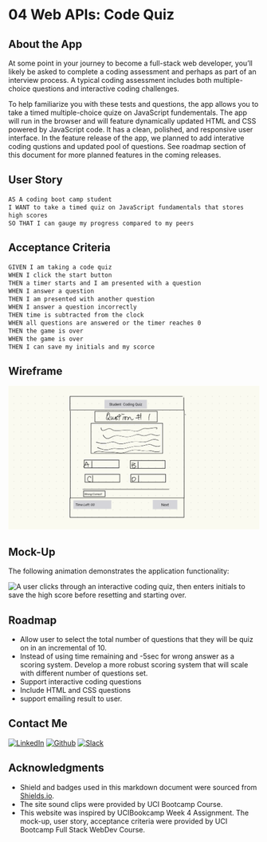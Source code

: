 # 04 Web APIs: Code Quiz

## About the App

At some point in your journey to become a full-stack web developer, you’ll likely be asked to complete a coding assessment and perhaps as part of an interview process. A typical coding assessment includes both multiple-choice questions and interactive coding challenges.

To help familiarize you with these tests and questions, the app allows you to take a timed multiple-choice quize on JavaScript fundementals. The app will run in the browser and will feature dynamically updated HTML and CSS powered by JavaScript code. It has a clean, polished, and responsive user interface. In the feature release of the app, we planned to add interative coding qustions and updated pool of questions. See roadmap section of this document for more planned features in the coming releases. 

## User Story


    AS A coding boot camp student
    I WANT to take a timed quiz on JavaScript fundamentals that stores high scores
    SO THAT I can gauge my progress compared to my peers


## Acceptance Criteria

    GIVEN I am taking a code quiz
    WHEN I click the start button
    THEN a timer starts and I am presented with a question
    WHEN I answer a question
    THEN I am presented with another question
    WHEN I answer a question incorrectly
    THEN time is subtracted from the clock
    WHEN all questions are answered or the timer reaches 0
    THEN the game is over
    WHEN the game is over
    THEN I can save my initials and my scorce

## Wireframe

![wireframe picture.](./Assets/images/Wireframe%20P1.png)

## Mock-Up

The following animation demonstrates the application functionality:

![A user clicks through an interactive coding quiz, then enters initials to save the high score before resetting and starting over.](./Assets/images/demo.gif)

## Roadmap

- Allow user to select the total number of questions that they will be quiz on in an incremental of 10.
- Instead of using time remaining and -5sec for wrong answer as a scoring system. Develop a more robust scoring system that will scale with different number of questions set.
- Support interactive coding questions
- Include HTML and CSS questions
- support emailing result to user.


## Contact Me

[![LinkedIn][linkedin-shield]](https://www.linkedin.com/in/jen-h-202a1723/)
[![Github][Github-shield]](https://github.com/jenho-webdev/Personal-Portfolio)
[![Slack][slack-shield]](https://jenworkspace-as73396.slack.com/archives/C052QLTJQHG)

## Acknowledgments

- Shield and badges used in this markdown document were sourced from [Shields.io](https://shields.io/).
- The site sound clips were provided by UCI Bootcamp Course.
- This website was inspired by UCIBookcamp Week 4 Assignment. The mock-up, user story, acceptance criteria were provided by UCI Bootcamp Full Stack WebDev Course.

<!-- MARKDOWN LINKS & IMAGES -->

[linkedin-shield]: https://img.shields.io/badge/-LinkedIn-black.svg?style=for-the-badge&logo=linkedin&colorB=555
[Github-shield]:https://img.shields.io/badge/GitHub-100000?style=for-the-badge&logo=github&logoColor=white
[slack-shield]:https://img.shields.io/badge/Slack-4A154B?style=for-the-badge&logo=slack&logoColor=white
